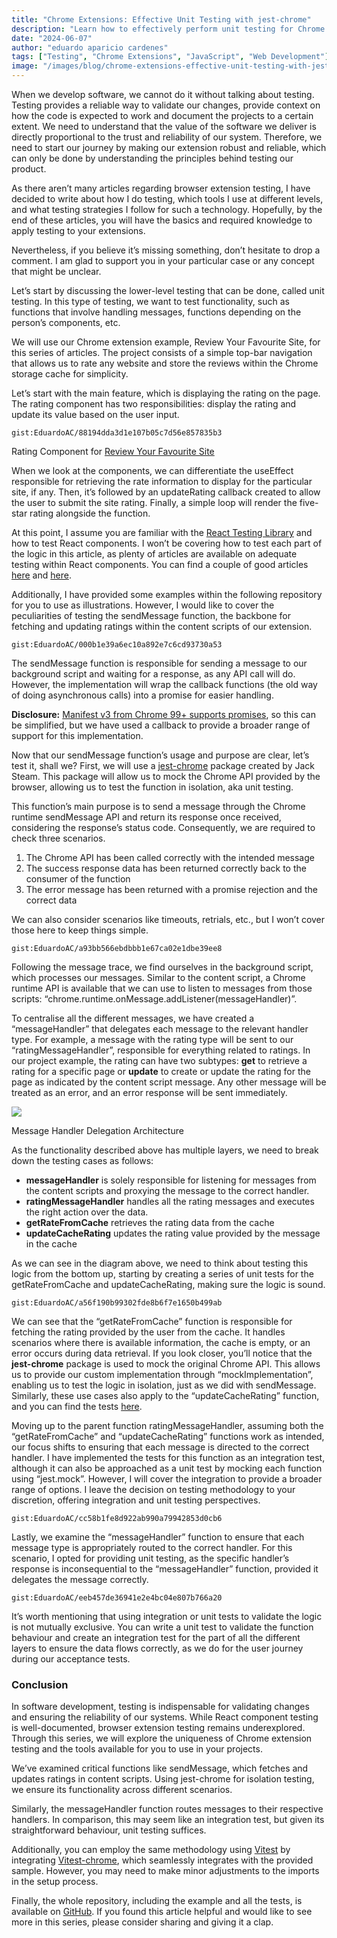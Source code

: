 ```yaml
---
title: "Chrome Extensions: Effective Unit Testing with jest-chrome"
description: "Learn how to effectively perform unit testing for Chrome extensions using jest-chrome."
date: "2024-06-07"
author: "eduardo aparicio cardenes"
tags: ["Testing", "Chrome Extensions", "JavaScript", "Web Development"]
image: "/images/blog/chrome-extensions-effective-unit-testing-with-jest-chrome-frontmatter.png"
---
```


When we develop software, we cannot do it without talking about testing. Testing provides a reliable way to validate our changes, provide context on how the code is expected to work and document the projects to a certain extent. We need to understand that the value of the software we deliver is directly proportional to the trust and reliability of our system. Therefore, we need to start our journey by making our extension robust and reliable, which can only be done by understanding the principles behind testing our product.

As there aren’t many articles regarding browser extension testing, I have decided to write about how I do testing, which tools I use at different levels, and what testing strategies I follow for such a technology. Hopefully, by the end of these articles, you will have the basics and required knowledge to apply testing to your extensions.

Nevertheless, if you believe it’s missing something, don’t hesitate to drop a comment. I am glad to support you in your particular case or any concept that might be unclear.

Let’s start by discussing the lower-level testing that can be done, called unit testing. In this type of testing, we want to test functionality, such as functions that involve handling messages, functions depending on the person’s components, etc.

We will use our Chrome extension example, Review Your Favourite Site, for this series of articles. The project consists of a simple top-bar navigation that allows us to rate any website and store the reviews within the Chrome storage cache for simplicity.

Let’s start with the main feature, which is displaying the rating on the page. The rating component has two responsibilities: display the rating and update its value based on the user input.

```gist:EduardoAC/88194dda3d1e107b05c7d56e857835b3```

Rating Component for [Review Your Favourite Site](https://github.com/EduardoAC/site-review-extension)

When we look at the components, we can differentiate the useEffect responsible for retrieving the rate information to display for the particular site, if any. Then, it’s followed by an updateRating callback created to allow the user to submit the site rating. Finally, a simple loop will render the five-star rating alongside the function.

At this point, I assume you are familiar with the [React Testing Library](https://testing-library.com/) and how to test React components. I won’t be covering how to test each part of the logic in this article, as plenty of articles are available on adequate testing within React components. You can find a couple of good articles [here](https://testing-library.com/docs/react-testing-library/example-intro) and [here](https://www.freecodecamp.org/news/write-unit-tests-using-react-testing-library/).

Additionally, I have provided some examples within the following repository for you to use as illustrations. However, I would like to cover the peculiarities of testing the sendMessage function, the backbone for fetching and updating ratings within the content scripts of our extension.

```gist:EduardoAC/000b1e39a6ec10a892e7c6cd93730a53```

The sendMessage function is responsible for sending a message to our background script and waiting for a response, as any API call will do. However, the implementation will wrap the callback functions (the old way of doing asynchronous calls) into a promise for easier handling.

**Disclosure:** [Manifest v3 from Chrome 99+ supports promises](https://developer.chrome.com/docs/extensions/reference/api/runtime#returns_11), so this can be simplified, but we have used a callback to provide a broader range of support for this implementation.

Now that our sendMessage function’s usage and purpose are clear, let’s test it, shall we? First, we will use a [jest-chrome](https://www.npmjs.com/package/jest-chrome) package created by Jack Steam. This package will allow us to mock the Chrome API provided by the browser, allowing us to test the function in isolation, aka unit testing.

This function’s main purpose is to send a message through the Chrome runtime sendMessage API and return its response once received, considering the response’s status code. Consequently, we are required to check three scenarios.

1.  The Chrome API has been called correctly with the intended message
2.  The success response data has been returned correctly back to the consumer of the function
3.  The error message has been returned with a promise rejection and the correct data

We can also consider scenarios like timeouts, retrials, etc., but I won’t cover those here to keep things simple.

```gist:EduardoAC/a93bb566ebdbbb1e67ca02e1dbe39ee8```

Following the message trace, we find ourselves in the background script, which processes our messages. Similar to the content script, a Chrome runtime API is available that we can use to listen to messages from those scripts: “chrome.runtime.onMessage.addListener(messageHandler)”.

To centralise all the different messages, we have created a “messageHandler” that delegates each message to the relevant handler type. For example, a message with the rating type will be sent to our “ratingMessageHandler”, responsible for everything related to ratings. In our project example, the rating can have two subtypes: **get** to retrieve a rating for a specific page or **update** to create or update the rating for the page as indicated by the content script message. Any other message will be treated as an error, and an error response will be sent immediately.

![](/images/blog/chrome-extensions-effective-unit-testing-with-jest-chrome-markdown.png)

Message Handler Delegation Architecture

As the functionality described above has multiple layers, we need to break down the testing cases as follows:

*   **messageHandler** is solely responsible for listening for messages from the content scripts and proxying the message to the correct handler.
*   **ratingMessageHandler** handles all the rating messages and executes the right action over the data.
*   **getRateFromCache** retrieves the rating data from the cache
*   **updateCacheRating** updates the rating value provided by the message in the cache

As we can see in the diagram above, we need to think about testing this logic from the bottom up, starting by creating a series of unit tests for the getRateFromCache and updateCacheRating, making sure the logic is sound.

```gist:EduardoAC/a56f190b99302fde8b6f7e1650b499ab```

We can see that the “getRateFromCache” function is responsible for fetching the rating provided by the user from the cache. It handles scenarios where there is available information, the cache is empty, or an error occurs during data retrieval. If you look closer, you’ll notice that the **jest-chrome** package is used to mock the original Chrome API. This allows us to provide our custom implementation through “mockImplementation”, enabling us to test the logic in isolation, just as we did with sendMessage. Similarly, these use cases also apply to the “updateCacheRating” function, and you can find the tests [here](https://github.com/EduardoAC/site-review-extension/blob/master/src/serviceWorker/events/onMessageHandlers/updateCacheRating.test.ts).

Moving up to the parent function ratingMessageHandler, assuming both the “getRateFromCache” and “updateCacheRating” functions work as intended, our focus shifts to ensuring that each message is directed to the correct handler. I have implemented the tests for this function as an integration test, although it can also be approached as a unit test by mocking each function using “jest.mock”. However, I will cover the integration to provide a broader range of options. I leave the decision on testing methodology to your discretion, offering integration and unit testing perspectives.

```gist:EduardoAC/cc58b1fe8d922ab990a79942853d0cb6```

Lastly, we examine the “messageHandler” function to ensure that each message type is appropriately routed to the correct handler. For this scenario, I opted for providing unit testing, as the specific handler’s response is inconsequential to the “messageHandler” function, provided it delegates the message correctly.

```gist:EduardoAC/eeb457de36941e2e4bc04e807b766a20```

It’s worth mentioning that using integration or unit tests to validate the logic is not mutually exclusive. You can write a unit test to validate the function behaviour and create an integration test for the part of all the different layers to ensure the data flows correctly, as we do for the user journey during our acceptance tests.

### Conclusion

In software development, testing is indispensable for validating changes and ensuring the reliability of our systems. While React component testing is well-documented, browser extension testing remains underexplored. Through this series, we will explore the uniqueness of Chrome extension testing and the tools available for you to use in your projects.

We’ve examined critical functions like sendMessage, which fetches and updates ratings in content scripts. Using jest-chrome for isolation testing, we ensure its functionality across different scenarios.

Similarly, the messageHandler function routes messages to their respective handlers. In comparison, this may seem like an integration test, but given its straightforward behaviour, unit testing suffices.

Additionally, you can employ the same methodology using [Vitest](https://vitest.dev/) by integrating [Vitest-chrome](https://github.com/probil/vitest-chrome), which seamlessly integrates with the provided sample. However, you may need to make minor adjustments to the imports in the setup process.

Finally, the whole repository, including the example and all the tests, is available on [GitHub](https://github.com/EduardoAC/site-review-extension). If you found this article helpful and would like to see more in this series, please consider sharing and giving it a clap. 